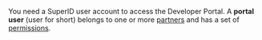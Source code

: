 <!-- markdownlint-disable-file MD041 -->
You need a SuperID user account to access the Developer Portal. A **portal user** (user for short) belongs to one or more [partners][1] and has a set of [permissions][2].

<!-- Referenced links -->
[1]: ../about.md#partner
[2]: ../partner/manage-permissions.md
